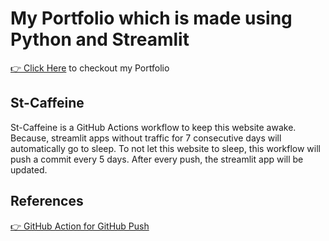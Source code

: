 # My Portfolio which is made using Python and Streamlit 
[👉 Click Here](https://gowtham.streamlitapp.com/) to checkout my Portfolio 
## St-Caffeine
St-Caffeine is a GitHub Actions workflow to keep this website awake. Because, streamlit apps without traffic for 7 consecutive days will automatically go to sleep. To not let this website to sleep, this workflow will push a commit every 5 days. After every push, the streamlit app will be updated.
## References
[👉 GitHub Action for GitHub Push](https://github.com/ad-m/github-push-action#example-workflow-file)
